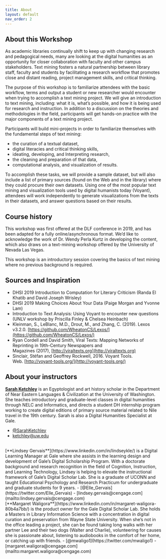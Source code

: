 ```yaml
---
title: About
layout: default
nav_order: 2
---
```

## About this Workshop
As academic libraries continually shift to keep up with changing research and pedagogical needs, many are looking at the digital humanities as an opportunity for closer collaboration with faculty and other campus stakeholders. Text mining fosters a natural partnership between library staff, faculty and students by facilitating a research workflow that promotes close and distant reading, project management skills, and critical thinking.

The purpose of this workshop is to familiarize attendees with the basic workflow, terms and output a student or new researcher would encounter when trying to accomplish a text mining project. We will give an introduction to text mining, including: what it is, what’s possible, and how it is being used for research and instruction. In addition to a discussion on the theories and methodologies in the field, participants will get hands-on practice with the major components of a text mining project.

Participants will build mini-projects in order to familiarize themselves with the fundamental steps of text mining: 

* the curation of a textual dataset, 
* digital literacies and critical thinking skills,
* ideating, developing, and Interpreting research,
* the cleaning and preparation of that data, 
* computational analysis, and visualization of results. 

To accomplish these tasks, we will provide a sample dataset, but will also include a list of primary sources (found on the Web and in the library) where they could procure their own datasets. Using one of the most popular text mining and visualization tools used by digital humanists today (Voyant), attendees will work independently to generate visualizations from the texts in their datasets, and answer questions based on their results.

## Course history
This workshop was first offered at the DLF conference in 2019, and has been adapted for a fully online/asynchronous format. We’d like to acknowledge the work of Dr. Wendy Perla Kurtz in developing the content, which also draws on a text-mining workshop offered by the University of Nevada Las Vegas.

This workshop is an introductory session covering the basics of text mining where no previous background is required. 

## Sources and Inspiration
- DHSI 2019 Introduction to Computation for Literary Criticism (Randa El Khatib and David Joseph Wrisley)
- DHSI 2019 Making Choices About Your Data (Paige Morgan and Yvonne Lam)
- Introduction to Text Analysis: Using Voyant to encounter new questions (UNLV workshop by Priscilla Finley & Chelsea Heinbach)
- Kleinman, S., LeBlanc, M.D., Drout, M., and Zhang, C. (2019). Lexos v3.2.0. [https://github.com/WheatonCS/Lexos/](https://github.com/WheatonCS/Lexos/)
- Ryan Cordell and David Smith, Viral Texts: Mapping Networks of Reprinting in 19th-Century Newspapers and Magazines (2017), [http://viraltexts.org](http://viraltexts.org)
- Sinclair, Stéfan and Geoffrey Rockwell, 2016. Voyant Tools. Web. [http://voyant-tools.org/](http://voyant-tools.org/)

## About your instructors
[**Sarah Ketchley**](https//www.sarahketchley.com) is an Egyptologist and art history scholar in the Department of Near Eastern Languages & Civilization at the University of Washington. She teaches introductory and graduate-level classes in digital humanities through NELC and Informatics, and directs a student DH internship program working to create digital editions of primary source material related to Nile travel in the 19th century.  Sarah is also a Digital Humanities Specialist at Gale. 
- [@SarahKetchley](https://twitter.com/SarahKetchley)
- [ketchley@uw.edu](mailto:ketchley@uw.edu)
<br>
[**Lindsey Gervais**](https://www.linkedin.com/in/lindseykle/) is a Digital Learning Manager at Gale where she assists in the learning design and development of Gale’s Digital Scholarship Program. With a doctorate background and research recognition in the field of Cognition, Instruction, and Learning Technology, Lindsey is helping to elevate the instructional framework of Gale’s Digital Scholar Lab. She is a graduate of UCONN and taught Educational Psychology and Research Practicum for undergraduate and graduate students for 9 years. 
- [@Elle_Gervais](https://twitter.com/Elle_Gervais) 
- [lindsey.gervais@cengage.com](mailto:lindsey.gervais@cengage.com)
<br>
[**Margaret Waligora**](https://www.linkedin.com/in/margaret-waligora-80b4a7bb/) is the product owner for the Gale Digital Scholar Lab. She holds a Masters in Library Information Science with a concentration in digital curation and preservation from Wayne State University. When she’s not in the office leading a project, she can be found taking long walks with her partner Lee and their two dogs (Walter and Charlie), volunteering for causes she is passionate about, listening to audiobooks in the comfort of her home, or catching up with friends. 
- [@mwaligo1](https://twitter.com/mwaligo1) 
- [margaret.waligora@cengage.com](mailto:margaret.waligora@cengage.com)

